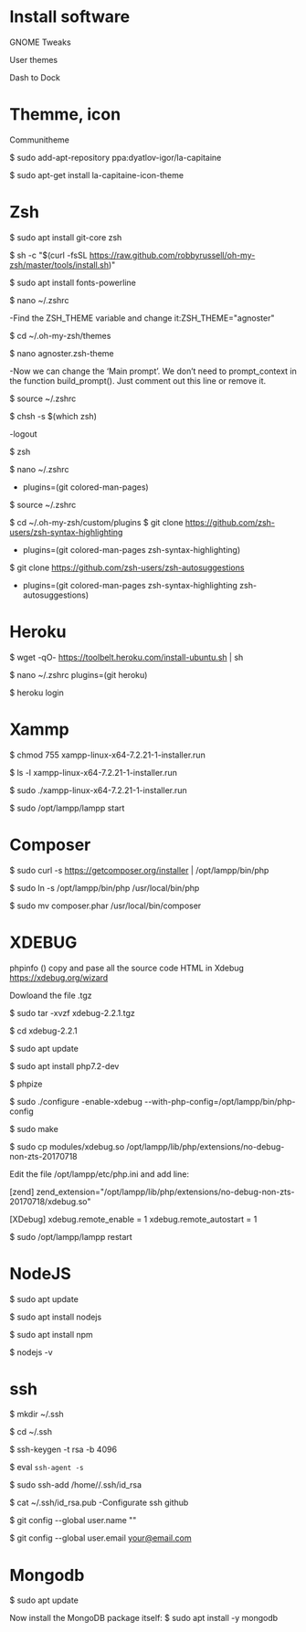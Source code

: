 # Install software

GNOME Tweaks

User themes

Dash to Dock

# Themme, icon

Communitheme

\$ sudo add-apt-repository ppa:dyatlov-igor/la-capitaine

\$ sudo apt-get install la-capitaine-icon-theme

# Zsh

\$ sudo apt install git-core zsh

$ sh -c "$(curl -fsSL https://raw.github.com/robbyrussell/oh-my-zsh/master/tools/install.sh)"

\$ sudo apt install fonts-powerline

\$ nano ~/.zshrc

-Find the ZSH_THEME variable and change it:ZSH_THEME="agnoster"

\$ cd ~/.oh-my-zsh/themes

\$ nano agnoster.zsh-theme

-Now we can change the ‘Main prompt’. We don’t need to prompt_context in the function build_prompt(). Just comment out this line or remove it.

\$ source ~/.zshrc

$ chsh -s $(which zsh)

-logout

\$ zsh

\$ nano ~/.zshrc

- plugins=(git colored-man-pages)

\$ source ~/.zshrc

$ cd ~/.oh-my-zsh/custom/plugins
$ git clone https://github.com/zsh-users/zsh-syntax-highlighting

- plugins=(git colored-man-pages zsh-syntax-highlighting)

\$ git clone https://github.com/zsh-users/zsh-autosuggestions

- plugins=(git colored-man-pages zsh-syntax-highlighting zsh-autosuggestions)

# Heroku

\$ wget -qO- https://toolbelt.heroku.com/install-ubuntu.sh | sh

\$ nano ~/.zshrc
plugins=(git heroku)

\$ heroku login

# Xammp

\$ chmod 755 xampp-linux-x64-7.2.21-1-installer.run

\$ ls -l xampp-linux-x64-7.2.21-1-installer.run

\$ sudo ./xampp-linux-x64-7.2.21-1-installer.run

\$ sudo /opt/lampp/lampp start

# Composer

\$ sudo curl -s https://getcomposer.org/installer | /opt/lampp/bin/php

\$ sudo ln -s /opt/lampp/bin/php /usr/local/bin/php

\$ sudo mv composer.phar /usr/local/bin/composer

# XDEBUG

phpinfo () copy and pase all the source code HTML in Xdebug https://xdebug.org/wizard

Dowloand the file .tgz

\$ sudo tar -xvzf xdebug-2.2.1.tgz

\$ cd xdebug-2.2.1

\$ sudo apt update

\$ sudo apt install php7.2-dev

\$ phpize

\$ sudo ./configure -enable-xdebug --with-php-config=/opt/lampp/bin/php-config

\$ sudo make

\$ sudo cp modules/xdebug.so /opt/lampp/lib/php/extensions/no-debug-non-zts-20170718

Edit the file /opt/lampp/etc/php.ini and add line:

[zend]
zend_extension="/opt/lampp/lib/php/extensions/no-debug-non-zts-20170718/xdebug.so"

[XDebug]
xdebug.remote_enable = 1
xdebug.remote_autostart = 1

\$ sudo /opt/lampp/lampp restart

# NodeJS

\$ sudo apt update

\$ sudo apt install nodejs

\$ sudo apt install npm

\$ nodejs -v

# ssh

\$ mkdir ~/.ssh

\$ cd ~/.ssh

\$ ssh-keygen -t rsa -b 4096

\$ eval `ssh-agent -s`

\$ sudo ssh-add /home/<your username>/.ssh/id_rsa

\$ cat ~/.ssh/id_rsa.pub
-Configurate ssh github

\$ git config --global user.name "<your username>"

\$ git config --global user.email your@email.com

# Mongodb

\$ sudo apt update

Now install the MongoDB package itself:
\$ sudo apt install -y mongodb
